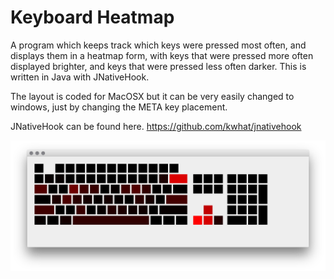 Keyboard Heatmap
================
A program which keeps track which keys were pressed most often, and displays them in a heatmap form, with keys that were pressed more often displayed brighter, and keys that were pressed less often darker. This is written in Java with JNativeHook. 

The layout is coded for MacOSX but it can be very easily changed to windows, just by changing the META key placement.

JNativeHook can be found here.
https://github.com/kwhat/jnativehook

![Screenshot](https://raw.githubusercontent.com/ollien/Keyboard-Heatmap/master/README_SCREENSHOT.png)
